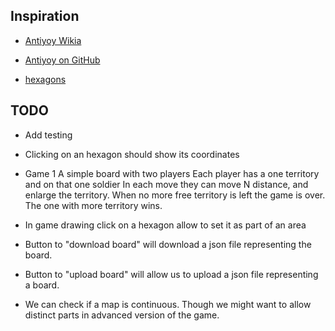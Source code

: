 

## Inspiration

* [Antiyoy Wikia](http://antiyoy.wikia.com/wiki/Antiyoy_Wikia)
* [Antiyoy on GitHub](https://github.com/yiotro/Antiyoy)


* [hexagons](https://www.redblobgames.com/grids/hexagons/)


## TODO
* Add testing
* Clicking on an hexagon should show its coordinates

* Game 1
  A simple board with two players
  Each player has a one territory and on that one soldier
  In each move they can move N distance, and enlarge the territory.
  When no more free territory is left the game is over. The one with more territory wins.




* In game drawing click on a hexagon allow to set it as part of an area
* Button to "download board" will download a json file representing the board.
* Button to "upload board" will allow us to upload a json file representing a board.

* We can check if a map is continuous. Though we might want to allow distinct parts in advanced version of the game.
